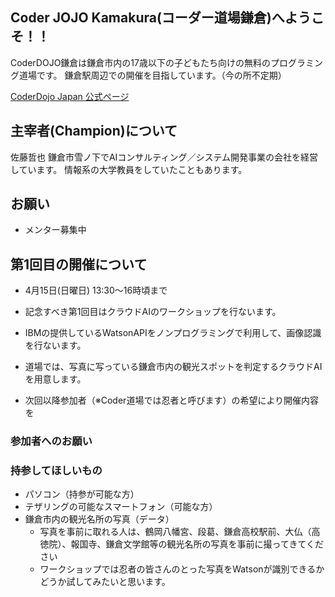## Coder JOJO Kamakura(コーダー道場鎌倉)へようこそ！！

CoderDOJO鎌倉は鎌倉市内の17歳以下の子どもたち向けの無料のプログラミング道場です。
鎌倉駅周辺での開催を目指しています。（今の所不定期）

[CoderDojo Japan 公式ページ](https://coderdojo.jp/)

## 主宰者(Champion)について
佐藤哲也
鎌倉市雪ノ下でAIコンサルティング／システム開発事業の会社を経営しています。
情報系の大学教員をしていたこともあります。

## お願い
- メンター募集中

## 第1回目の開催について
- 4月15日(日曜日) 13:30〜16時頃まで
- 記念すべき第1回目はクラウドAIのワークショップを行ないます。
- IBMの提供しているWatsonAPIをノンプログラミングで利用して、画像認識を行ないます。
- 道場では、写真に写っている鎌倉市内の観光スポットを判定するクラウドAIを用意します。

- 次回以降参加者（※Coder道場では忍者と呼びます）の希望により開催内容を

### 参加者へのお願い

### 持参してほしいもの
- パソコン（持参が可能な方）
- テザリングの可能なスマートフォン（可能な方）
- 鎌倉市内の観光名所の写真（データ）
  - 写真を事前に取れる人は、鶴岡八幡宮、段葛、鎌倉高校駅前、大仏（高徳院）、報国寺、鎌倉文学館等の観光名所の写真を事前に撮ってきてください
  - ワークショップでは忍者の皆さんのとった写真をWatsonが識別できるかどうか試してみたいと思います。


